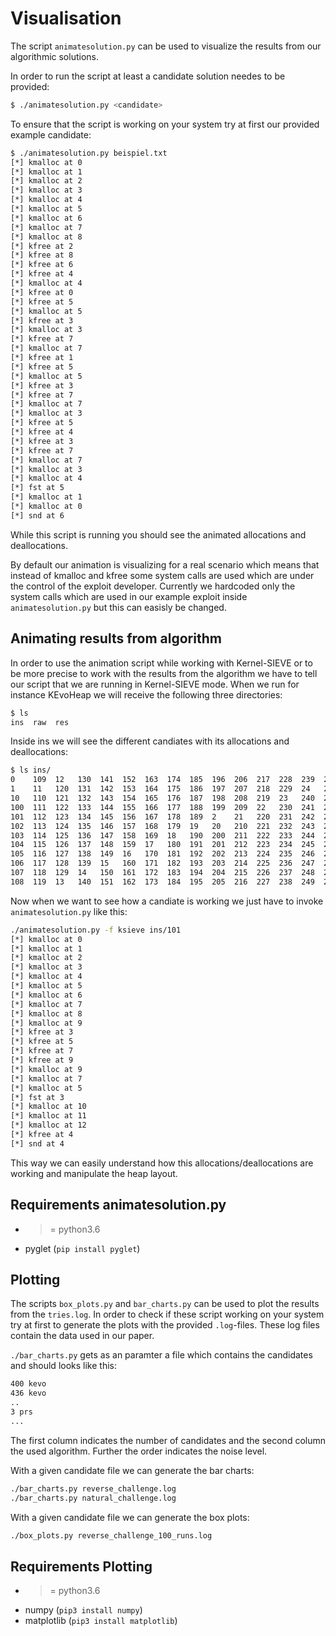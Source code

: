 # Visualisation

The script `animatesolution.py` can be used to visualize the results from our algorithmic solutions.

In order to run the script at least a candidate solution needes to be provided:
```bash
$ ./animatesolution.py <candidate>
```
To ensure that the script is working on your system try at first our provided example candidate:
```bash
$ ./animatesolution.py beispiel.txt 
[*] kmalloc at 0
[*] kmalloc at 1
[*] kmalloc at 2
[*] kmalloc at 3
[*] kmalloc at 4
[*] kmalloc at 5
[*] kmalloc at 6
[*] kmalloc at 7
[*] kmalloc at 8
[*] kfree at 2
[*] kfree at 8
[*] kfree at 6
[*] kfree at 4
[*] kmalloc at 4
[*] kfree at 0
[*] kfree at 5
[*] kmalloc at 5
[*] kfree at 3
[*] kmalloc at 3
[*] kfree at 7
[*] kmalloc at 7
[*] kfree at 1
[*] kfree at 5
[*] kmalloc at 5
[*] kfree at 3
[*] kfree at 7
[*] kmalloc at 7
[*] kmalloc at 3
[*] kfree at 5
[*] kfree at 4
[*] kfree at 3
[*] kfree at 7
[*] kmalloc at 7
[*] kmalloc at 3
[*] kmalloc at 4
[*] fst at 5
[*] kmalloc at 1
[*] kmalloc at 0
[*] snd at 6
```
While this script is running you should see the animated allocations and deallocations.

By default our animation is visualizing for a real scenario which means that instead of kmalloc and kfree some system calls are used which are under the control of the exploit developer. Currently we hardcoded only the system calls which are used in our example exploit inside `animatesolution.py` but this can easisly be changed.

## Animating results from algorithm

In order to use the animation script while working with Kernel-SIEVE or to be more precise to work with the results from the algorithm we have to tell our script that we are running in Kernel-SIEVE mode. When we run for instance KEvoHeap we will receive the following three directories:
```bash
$ ls
ins  raw  res
```

Inside ins we will see the different candiates with its allocations and deallocations:
```bash
$ ls ins/
0    109  12   130  141  152  163  174  185  196  206  217  228  239  25   260  271  282  293  303  314  325  336  347  358  369  38   390  41  52  63  74  85  96
1    11   120  131  142  153  164  175  186  197  207  218  229  24   250  261  272  283  294  304  315  326  337  348  359  37   380  391  42  53  64  75  86  97
10   110  121  132  143  154  165  176  187  198  208  219  23   240  251  262  273  284  295  305  316  327  338  349  36   370  381  392  43  54  65  76  87  98
100  111  122  133  144  155  166  177  188  199  209  22   230  241  252  263  274  285  296  306  317  328  339  35   360  371  382  393  44  55  66  77  88  99
101  112  123  134  145  156  167  178  189  2    21   220  231  242  253  264  275  286  297  307  318  329  34   350  361  372  383  394  45  56  67  78  89
102  113  124  135  146  157  168  179  19   20   210  221  232  243  254  265  276  287  298  308  319  33   340  351  362  373  384  395  46  57  68  79  9
103  114  125  136  147  158  169  18   190  200  211  222  233  244  255  266  277  288  299  309  32   330  341  352  363  374  385  396  47  58  69  8   90
104  115  126  137  148  159  17   180  191  201  212  223  234  245  256  267  278  289  3    31   320  331  342  353  364  375  386  397  48  59  7   80  91
105  116  127  138  149  16   170  181  192  202  213  224  235  246  257  268  279  29   30   310  321  332  343  354  365  376  387  398  49  6   70  81  92
106  117  128  139  15   160  171  182  193  203  214  225  236  247  258  269  28   290  300  311  322  333  344  355  366  377  388  399  5   60  71  82  93
107  118  129  14   150  161  172  183  194  204  215  226  237  248  259  27   280  291  301  312  323  334  345  356  367  378  389  4    50  61  72  83  94
108  119  13   140  151  162  173  184  195  205  216  227  238  249  26   270  281  292  302  313  324  335  346  357  368  379  39   40   51  62  73  84  95
```

Now when we want to see how a candiate is working we just have to invoke `animatesolution.py` like this:
```bash
./animatesolution.py -f ksieve ins/101
[*] kmalloc at 0
[*] kmalloc at 1
[*] kmalloc at 2
[*] kmalloc at 3
[*] kmalloc at 4
[*] kmalloc at 5
[*] kmalloc at 6
[*] kmalloc at 7
[*] kmalloc at 8
[*] kmalloc at 9
[*] kfree at 3
[*] kfree at 5
[*] kfree at 7
[*] kfree at 9
[*] kmalloc at 9
[*] kmalloc at 7
[*] kmalloc at 5
[*] fst at 3
[*] kmalloc at 10
[*] kmalloc at 11
[*] kmalloc at 12
[*] kfree at 4
[*] snd at 4
```

This way we can easily understand how this allocations/deallocations are working and manipulate the heap layout.

## Requirements animatesolution.py 

- >= python3.6 
- pyglet (`pip install pyglet`)

## Plotting

The scripts `box_plots.py` and `bar_charts.py` can be used to plot the results from the `tries.log`. In order to check if these script working on your system try at first to generate the plots with the provided `.log`-files. These log files contain the data used in our paper.

`./bar_charts.py` gets as an paramter a file which contains the candidates and should looks like this:
```bash
400 kevo
436 kevo
..
3 prs
...
```
The first column indicates the number of candidates and the second column the used algorithm. Further the order indicates the noise level.

With a given candidate file we can generate the bar charts:
```bash
./bar_charts.py reverse_challenge.log
./bar_charts.py natural_challenge.log
```

With a given candidate file we can generate the box plots:
```bash
./box_plots.py reverse_challenge_100_runs.log
```


## Requirements Plotting
- >= python3.6
- numpy (`pip3 install numpy`)
- matplotlib (`pip3 install matplotlib`)

